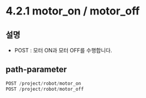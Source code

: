 ﻿# 4.2.1 motor_on / motor_off

## 설명

- POST : 모터 ON과 모터 OFF를 수행합니다.

## path-parameter

```python
POST /project/robot/motor_on
POST /project/robot/motor_off
```
